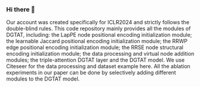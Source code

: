 ### Hi there 👋
Our account was created specifically for ICLR2024 and strictly follows the double-blind rules. This code repository mainly provides all the modules of DGTAT, including:
the LapPE node positional encoding initialization module;
the learnable Jaccard positional encoding initialization module;
the RRWP edge positional encoding initialization module;
the RRSE node structural encoding initialization module;
the data processing and virtual node addition modules;
the triple-attention DGTAT layer and the DGTAT model.
We use Citeseer for the data processing and dataset example here. All the ablation experiments in our paper can be done by selectively adding different modules to the DGTAT model.

